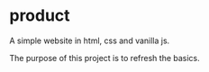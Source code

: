 # product
A simple website in html, css and vanilla js.  

The purpose of this project is to refresh the basics.